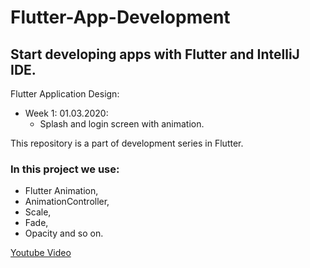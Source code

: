 
# Flutter-App-Development 

## Start developing apps with Flutter and IntelliJ IDE.  

Flutter Application Design:  
- Week 1: 01.03.2020: 
  - Splash and login screen with animation. 

This repository is a part of development series in Flutter.  

### In this project we use: 
 - Flutter Animation, 
 - AnimationController, 
 - Scale, 
 - Fade, 
 - Opacity and so on.

[Youtube Video](https://www.youtube.com/watch?v=EYRW6pNRNfc)
